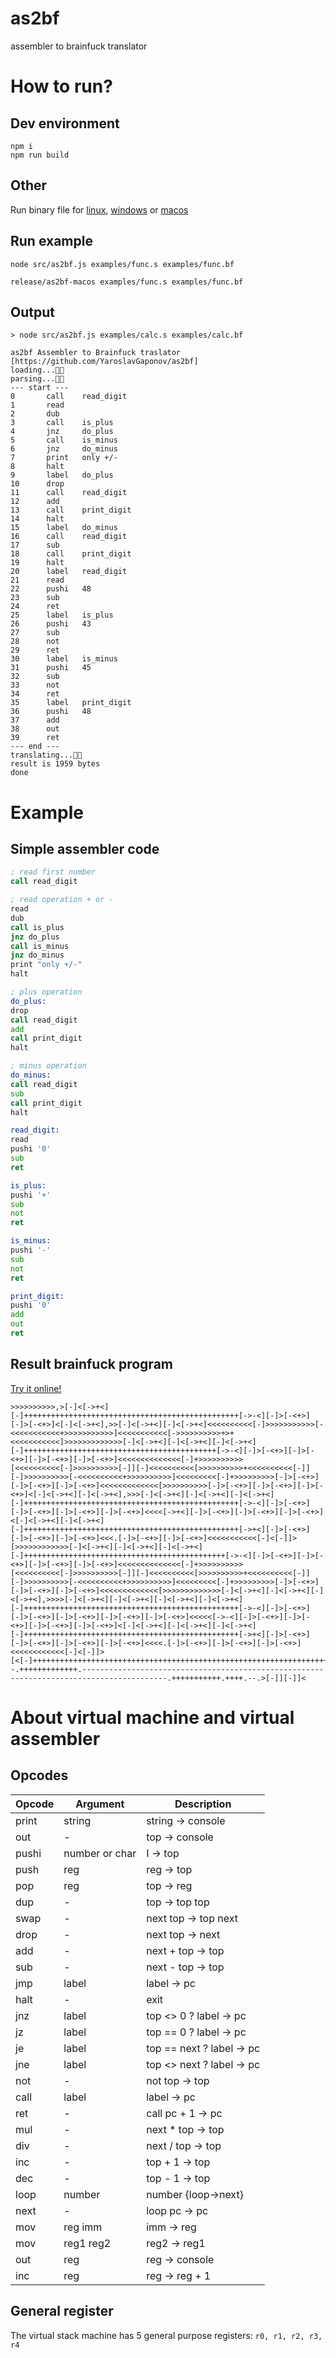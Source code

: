 as2bf
===========
assembler to brainfuck translator

# How to run?

## Dev environment

```shell
npm i
npm run build
```

## Other 

Run binary file for [linux](release/as2bf-linux), [windows](release/as2bf-win.exe) or [macos](release/as2bf-macos)


## Run example

```shell
node src/as2bf.js examples/func.s examples/func.bf
```
```shell
release/as2bf-macos examples/func.s examples/func.bf
```

## Output 

```output
> node src/as2bf.js examples/calc.s examples/calc.bf

as2bf Assembler to Brainfuck traslator [https://github.com/YaroslavGaponov/as2bf]
loading...👍🏻
parsing...👍🏻
--- start ---
0       call    read_digit
1       read
2       dub
3       call    is_plus
4       jnz     do_plus
5       call    is_minus
6       jnz     do_minus
7       print   only +/-
8       halt
9       label   do_plus
10      drop
11      call    read_digit
12      add
13      call    print_digit
14      halt
15      label   do_minus
16      call    read_digit
17      sub
18      call    print_digit
19      halt
20      label   read_digit
21      read
22      pushi   48
23      sub
24      ret
25      label   is_plus
26      pushi   43
27      sub
28      not
29      ret
30      label   is_minus
31      pushi   45
32      sub
33      not
34      ret
35      label   print_digit
36      pushi   48
37      add
38      out
39      ret
--- end ---
translating...👍🏻
result is 1959 bytes
done
```

# Example

##  Simple assembler code

```asm
; read first number
call read_digit

; read operation + or -
read
dub
call is_plus
jnz do_plus
call is_minus
jnz do_minus
print "only +/-"
halt

; plus operation
do_plus:
drop
call read_digit
add
call print_digit
halt

; minus operation
do_minus:
call read_digit
sub
call print_digit
halt

read_digit:
read
pushi '0'
sub
ret

is_plus:
pushi '+'
sub
not
ret

is_minus:
pushi '-'
sub
not
ret

print_digit:
pushi '0'
add
out
ret
```

## Result brainfuck program

[Try it online!](https://tio.run/##5VPLCgIxDPygNjl4E0J/pPSggiCCB8Hvr@m6ttmlSx9aL84p2zCZyWOP98Pldn6crt6bCG0sOLJgFDmOVCOYCBORy5AyIqJUV5ulyBxRRGAlMD9BiYRghBIRiqslyFJ54d6Ot5vNDmCBoCRcbfTOH5O7lBVdLjhuxctOzOXlG3xbU8vKjVd/eQGdW4hSrf773JW1iLAw@ZcHx5lRx/zv51wcp66a@K/ueNVQ4@5GmFdtt4P1a0rHTx3WPgQCAuDqaRSkDs5S@P5tHHm/h51/Ag "brainfuck – Try It Online")


```brainfuck
>>>>>>>>>>,>[-]<[->+<][-]++++++++++++++++++++++++++++++++++++++++++++++++[->-<][-]>[-<+>][-]>[-<+>]<[-]<[->+<],>>[-]<[->+<][-]<[->+<]<<<<<<<<<<[-]>>>>>>>>>>>[-<<<<<<<<<<<+>>>>>>>>>>>]<<<<<<<<<<<[->>>>>>>>>>+>+<<<<<<<<<<<]>>>>>>>>>>>>>[-]<[->+<][-]<[->+<][-]<[->+<][-]+++++++++++++++++++++++++++++++++++++++++++[->-<][-]>[-<+>][-]>[-<+>][-]>[-<+>][-]>[-<+>]<<<<<<<<<<<<<<[-]+>>>>>>>>>>[<<<<<<<<<<[-]>>>>>>>>>>[-]][-]<<<<<<<<<<[>>>>>>>>>>+<<<<<<<<<<[-]][-]>>>>>>>>>>[-<<<<<<<<<<+>>>>>>>>>>]<<<<<<<<<[-]+>>>>>>>>>[-]>[-<+>][-]>[-<+>][-]>[-<+>]<<<<<<<<<<<<<[>>>>>>>>>>[-]>[-<+>][-]>[-<+>][-]>[-<+>]<[-]<[->+<][-]<[->+<],>>>[-]<[->+<][-]<[->+<][-]<[->+<][-]++++++++++++++++++++++++++++++++++++++++++++++++[->-<][-]>[-<+>][-]>[-<+>][-]>[-<+>][-]>[-<+>]<<<<[->+<][-]>[-<+>][-]>[-<+>][-]>[-<+>]<[-]<[->+<][-]<[->+<][-]++++++++++++++++++++++++++++++++++++++++++++++++[->+<][-]>[-<+>][-]>[-<+>][-]>[-<+>]<<<.[-]>[-<+>][-]>[-<+>]<<<<<<<<<<<[-]<[-]]>[>>>>>>>>>>>>[-]<[->+<][-]<[->+<][-]<[->+<][-]+++++++++++++++++++++++++++++++++++++++++++++[->-<][-]>[-<+>][-]>[-<+>][-]>[-<+>][-]>[-<+>]<<<<<<<<<<<<<<[-]+>>>>>>>>>>[<<<<<<<<<<[-]>>>>>>>>>>[-]][-]<<<<<<<<<<[>>>>>>>>>>+<<<<<<<<<<[-]][-]>>>>>>>>>>[-<<<<<<<<<<+>>>>>>>>>>]<<<<<<<<<[-]+>>>>>>>>>[-]>[-<+>][-]>[-<+>][-]>[-<+>]<<<<<<<<<<<<<[>>>>>>>>>>>>>[-]<[->+<][-]<[->+<][-]<[->+<],>>>>[-]<[->+<][-]<[->+<][-]<[->+<][-]<[->+<][-]++++++++++++++++++++++++++++++++++++++++++++++++[->-<][-]>[-<+>][-]>[-<+>][-]>[-<+>][-]>[-<+>][-]>[-<+>]<<<<<[->-<][-]>[-<+>][-]>[-<+>][-]>[-<+>][-]>[-<+>]<[-]<[->+<][-]<[->+<][-]<[->+<][-]++++++++++++++++++++++++++++++++++++++++++++++++[->+<][-]>[-<+>][-]>[-<+>][-]>[-<+>][-]>[-<+>]<<<<.[-]>[-<+>][-]>[-<+>][-]>[-<+>]<<<<<<<<<<<<[-]<[-]]>[<[-]+++++++++++++++++++++++++++++++++++++++++++++++++++++++++++++++++++++++++++++++++++++++++++++++++++++++++++++++.-.--.+++++++++++++.-----------------------------------------------------------------------------------------.+++++++++++.++++.--.>[-]][-]]<
```


# About virtual machine and virtual assembler

## Opcodes


| Opcode 	 | Argument 	 | Description               |
|--------	 |----------	 |-------------------------- |
| print  	 | string    	 | string → console          |
| out    	 | -         	 | top → console	         |
| pushi      | number or char| I → top                   |
| push       | reg           | reg → top                 |
| pop        | reg           | top → reg                 |
| dup        | -             | top → top top             |
| swap       | -             | next top → top next       |
| drop       | -             | next top → next           |
| add        | -             | next + top → top          |
| sub        | -             | next - top → top          |
| jmp        | label         | label → pc                |
| halt       | -             | exit                      | 
| jnz        | label         | top <> 0 ? label → pc     |
| jz         | label         | top == 0 ? label → pc     |
| je         | label         | top == next ? label → pc  |
| jne        | label         | top <> next ? label → pc  |
| not        | -             | not top → top             |
| call       | label         | label → pc                |
| ret        | -             | call pc + 1 → pc          |
| mul        | -             | next * top → top          |
| div        | -             | next / top → top          |
| inc        | -             | top + 1 → top             |
| dec        | -             | top - 1 → top             |
| loop       | number        | number {loop->next}       |
| next       | -             | loop pc -> pc             |
| mov        | reg imm       | imm -> reg                |
| mov        | reg1 reg2     | reg2 -> reg1              |
| out        | reg           | reg -> console            |
| inc        | reg           | reg -> reg + 1            |


## General register

The virtual stack machine has 5 general purpose registers: `r0, r1, r2, r3, r4`


